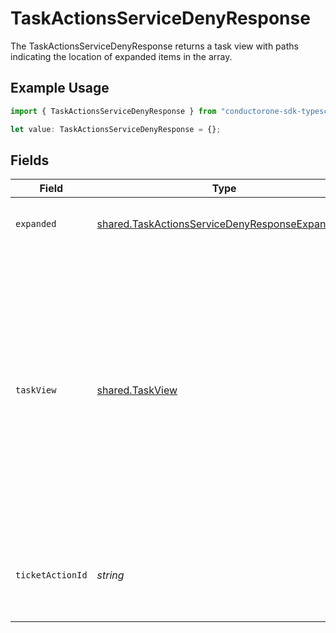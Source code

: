 # TaskActionsServiceDenyResponse

The TaskActionsServiceDenyResponse returns a task view with paths indicating the location of expanded items in the array.

## Example Usage

```typescript
import { TaskActionsServiceDenyResponse } from "conductorone-sdk-typescript/sdk/models/shared";

let value: TaskActionsServiceDenyResponse = {};
```

## Fields

| Field                                                                                                                                                                                            | Type                                                                                                                                                                                             | Required                                                                                                                                                                                         | Description                                                                                                                                                                                      |
| ------------------------------------------------------------------------------------------------------------------------------------------------------------------------------------------------ | ------------------------------------------------------------------------------------------------------------------------------------------------------------------------------------------------ | ------------------------------------------------------------------------------------------------------------------------------------------------------------------------------------------------ | ------------------------------------------------------------------------------------------------------------------------------------------------------------------------------------------------ |
| `expanded`                                                                                                                                                                                       | [shared.TaskActionsServiceDenyResponseExpanded](../../../sdk/models/shared/taskactionsservicedenyresponseexpanded.md)[]                                                                          | :heavy_minus_sign:                                                                                                                                                                               | List of serialized related objects.                                                                                                                                                              |
| `taskView`                                                                                                                                                                                       | [shared.TaskView](../../../sdk/models/shared/taskview.md)                                                                                                                                        | :heavy_minus_sign:                                                                                                                                                                               | Contains a task and JSONPATH expressions that describe where in the expanded array related objects are located. This view can be used to display a fully-detailed dashboard of task information. |
| `ticketActionId`                                                                                                                                                                                 | *string*                                                                                                                                                                                         | :heavy_minus_sign:                                                                                                                                                                               | The ID of the ticket (task) deny action created by this request.                                                                                                                                 |